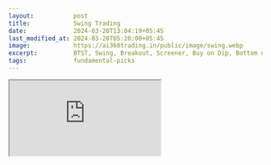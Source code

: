 ```yaml
---
layout:           post
title:            Swing Trading
date:             2024-03-20T13:04:19+05:45
last_modified_at: 2024-03-20T05:20:00+05:45
image:            https://ai360trading.in/public/image/swing.webp
excerpt:          BTST, Swing, Breakout, Screener, Buy on Dip, Bottom out hunting
tags:             fundamental-picks
---
```


<iframe src="https://docs.google.com/spreadsheets/d/e/2PACX-1vRjzxaN4MT6gYkmZz-atLqYX453kaejWsGUX5FARfrkZCYEXIZh-ppXDxyAR1NkLY6NPPAGpPgSyIdN/pubhtml?widget=true&amp;headers=false;width=1000px;height=600px"></iframe>
